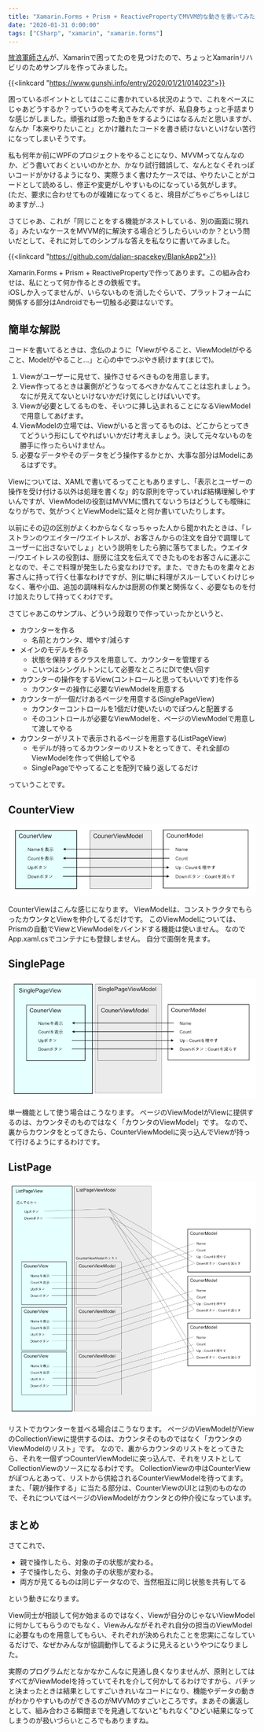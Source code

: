 ```yaml
---
title: "Xamarin.Forms + Prism + ReactivePropertyでMVVM的な動きを書いてみた"
date: "2020-01-31 0:00:00"
tags: ["CSharp", "xamarin", "xamarin.forms"]
---
```


[放浪軍師さん](https://twitter.com/roamschemer)が、Xamarinで困ってたのを見つけたので、ちょっとXamarinリハビリのためサンプルを作ってみました。

<!--more-->

{{<linkcard "https://www.gunshi.info/entry/2020/01/21/014023">}}

困っているポイントとしてはここに書かれている状況のようで、これをベースにじゃあどうするか？っていうのを考えてみたんですが、私自身ちょっと手詰まりな感じがしました。頑張れば思った動きをするようにはなるんだと思いますが、なんか「本来やりたいこと」とかけ離れたコードを書き続けないといけない苦行になってしまいそうです。

私も何年か前にWPFのプロジェクトをやることになり、MVVMってなんなのか、どう書いておくといいのかとか、かなり試行錯誤して、なんとなくそれっぽいコードがかけるようになり、実際うまく書けたケースでは、やりたいことがコードとして読めるし、修正や変更がしやすいものになっている気がします。  
(ただ、要求に合わせてものが複雑になってくると、境目がごちゃごちゃしはじめますが…)

さてじゃあ、これが「同じことをする機能がネストしている、別の画面に現れる」みたいなケースをMVVM的に解決する場合どうしたらいいのか？という問いだとして、それに対してのシンプルな答えを私なりに書いてみました。

{{<linkcard "https://github.com/dalian-spacekey/BlankApp2">}}

Xamarin.Forms + Prism + ReactivePropertyで作ってあります。この組み合わせは、私にとって何か作るときの鉄板です。  
iOSしか入ってませんが、いらないものを消したぐらいで、プラットフォームに関係する部分はAndroidでも一切触る必要はないです。

## 簡単な解説

コードを書いてるときは、念仏のように「Viewがやること、ViewModelがやること、Modelがやること…」と心の中でつぶやき続けます(まじで)。

1. Viewがユーザーに見せて、操作させるべきものを用意します。
2. View作ってるときは裏側がどうなってるべきかなんてことは忘れましょう。なにが見えてないといけないかだけ気にしとけばいいです。
3. Viewが必要としてるものを、そいつに挿し込まれることになるViewModelで用意してあげます。
4. ViewModelの立場では、Viewがいると言ってるものは、どこからとってきてどういう形にしてやればいいかだけ考えましょう。決して元々ないものを勝手に作ったらいけません。
5. 必要なデータやそのデータをどう操作するかとか、大事な部分はModelにあるはずです。

Viewについては、XAMLで書いてるってこともありますし、「表示とユーザーの操作を受け付ける以外は処理を書くな」的な原則を守っていれば結構理解しやすいんですが、ViewModelの役割はMVVMに慣れてないうちはどうしても曖昧になりがちで、気がつくとViewModelに延々と何か書いていたりします。

以前にその辺の区別がよくわからなくなっちゃった人から聞かれたときは、「レストランのウエイター/ウエイトレスが、お客さんからの注文を自分で調理してユーザーに出さないでしょ」という説明をしたら腑に落ちてました。ウエイター/ウエイトレスの役割は、厨房に注文を伝えてできたものをお客さんに運ぶことなので、そこで料理が発生したら変なわけです。また、できたものを粛々とお客さんに持って行く仕事なわけですが、別に単に料理がスルーしていくわけじゃなく、箸や小皿、追加の調味料なんかは厨房の作業と関係なく、必要なものを付け加えたりして持ってくわけです。

さてじゃあこのサンプル、どういう段取りで作っていったかというと、

* カウンターを作る
    * 名前とカウンタ、増やす/減らす
* メインのモデルを作る
    * 状態を保持するクラスを用意して、カウンターを管理する
    * こいつはシングルトンにして必要なところにDIで使い回す
* カウンターの操作をするView(コントロールと思ってもいいです)を作る
    * カウンターの操作に必要なViewModelを用意する
* カウンターが一個だけあるページを用意する(SinglePageView)
    * カウンターコントロールを1個だけ使いたいのでぽつんと配置する
    * そのコントロールが必要なViewModelを、ページのViewModelで用意して渡してやる
* カウンターがリストで表示されるページを用意する(ListPageView)
    * モデルが持ってるカウンターのリストをとってきて、それ全部のViewModelを作って供給してやる
    * SinglePageでやってることを配列で繰り返してるだけ

っていうことです。

## CounterView

![CounterView](image1.png)

CounterViewはこんな感じになります。
ViewModelは、コンストラクタでもらったカウンタとViewを仲介してるだけです。
このViewModelについては、Prismの自動でViewとViewModelをバインドする機能は使いません。
なのでApp.xaml.csでコンテナにも登録しません。
自分で面倒を見ます。

## SinglePage

![SinglePage](image2.png)

単一機能として使う場合はこうなります。
ページのViewModelがViewに提供するのは、カウンタそのものではなく「カウンタのViewModel」です。
なので、裏からカウンタをとってきたら、CounterViewModelに突っ込んでViewが持って行けるようにするわけです。

## ListPage

![ListPage](image3.png)

リストでカウンターを並べる場合はこうなります。
ページのViewModelがViewのCollectionViewに提供するのは、カウンタそのものではなく「カウンタのViewModelのリスト」です。
なので、裏からカウンタのリストをとってきたら、それを一個ずつCounterViewModelに突っ込んで、それをリストとしてCollectionViewのソースになるわけです。
CollectionViewの中はCounterViewがぽつんとあって、リストから供給されるCounterViewModelを待ってます。
また、「親が操作する」に当たる部分は、CounterViewのUIとは別のものなので、それについてはページのViewModelがカウンタとの仲介役になっています。

## まとめ

さてこれで、

* 親で操作したら、対象の子の状態が変わる。
* 子で操作したら、対象の子の状態が変わる。
* 両方が見てるものは同じデータなので、当然相互に同じ状態を共有してる

という動きになります。

View同士が相談して何か始まるのではなく、Viewが自分のじゃないViewModelに何かしてもらうのでもなく、Viewみんながそれぞれ自分の担当のViewModelに必要なものを用意してもらい、それぞれが決められたことを忠実にこなしているだけで、なぜかみんなが協調動作してるように見えるというやつになりました。

実際のプログラムだとなかなかこんなに見通し良くなりませんが、原則としてはすべてがViewModelを持っていてそれを介して何かしてるわけですから、バチッと決まったときは結果としてすごいきれいなコードになり、機能やデータの動きがわかりやすいものができるのがMVVMのすごいところです。まあその裏返しとして、組み合わさる瞬間までを見通してないと"もれなく"ひどい結果になってしまうのが扱いづらいところでもありますね。
